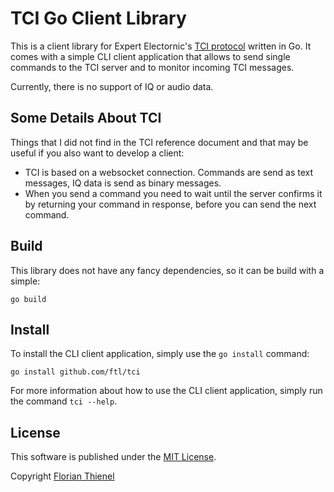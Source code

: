 # TCI Go Client Library

This is a client library for Expert Electornic's [TCI protocol](https://github.com/maksimus1210/TCI) written in Go. It comes with a simple CLI client application that allows to send single commands to the TCI server and to monitor incoming TCI messages.

Currently, there is no support of IQ or audio data.

## Some Details About TCI

Things that I did not find in the TCI reference document and that may be useful if you also want to develop a client:

* TCI is based on a websocket connection. Commands are send as text messages, IQ data is send as binary messages.
* When you send a command you need to wait until the server confirms it by returning your command in response, before you can send the next command.

## Build

This library does not have any fancy dependencies, so it can be build with a simple:

```
go build
```

## Install

To install the CLI client application, simply use the `go install` command:

```
go install github.com/ftl/tci
```

For more information about how to use the CLI client application, simply run the command `tci --help`.

## License
This software is published under the [MIT License](https://www.tldrlegal.com/l/mit).

Copyright [Florian Thienel](http://thecodingflow.com/)
